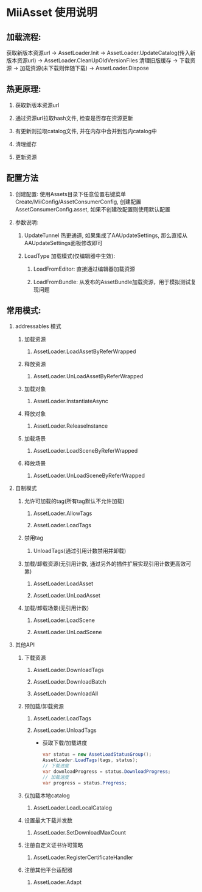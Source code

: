 # MiiAsset 使用说明

## 加载流程:

获取新版本资源url -> AssetLoader.Init -> AssetLoader.UpdateCatalog(传入新版本资源url) -> AssetLoader.CleanUpOldVersionFiles  清理旧版缓存 -> 下载资源 -> 加载资源(未下载则伴随下载) -> AssetLoader.Dispose

## 热更原理:

1. 获取新版本资源url

2. 通过资源url拉取hash文件, 检查是否存在资源更新

3. 有更新则拉取catalog文件, 并在内存中合并到包内catalog中

4. 清理缓存

5. 更新资源

## 配置方法

1. 创建配置: 使用Assets目录下任意位置右键菜单 Create/MiiConfig/AssetConsumerConfig, 创建配置 AssetConsumerConfig.asset, 如果不创建改配置则使用默认配置

2. 参数说明:
   
   1. UpdateTunnel 热更通道, 如果集成了AAUpdateSettings, 那么直接从AAUpdateSettings面板修改即可
   
   2. LoadType 加载模式(仅编辑器中生效):
      
      1. LoadFromEditor: 直接通过编辑器加载资源
      
      2. LoadFromBundle: 从发布的AssetBundle加载资源，用于模拟测试复现问题

## 常用模式:

1. addressables 模式
   
   1. 加载资源
      
      1. AssetLoader.LoadAssetByReferWrapped
   
   2. 释放资源
      
      1. AssetLoader.UnLoadAssetByReferWrapped
   
   3. 加载对象
      
      1. AssetLoader.InstantiateAsync
   
   4. 释放对象
      
      1. AssetLoader.ReleaseInstance
   
   5. 加载场景
      
      1. AssetLoader.LoadSceneByReferWrapped
   
   6. 释放场景
      
      1. AssetLoader.UnLoadSceneByReferWrapped

2. 自制模式
   
   1. 允许可加载的tag(所有tag默认不允许加载)
      
      1. AssetLoader.AllowTags
      
      2. AssetLoader.LoadTags
   
   2. 禁用tag
      
      1. UnloadTags(通过引用计数禁用并卸载)
   
   3. 加载/卸载资源(无引用计数, 通过另外的插件扩展实现引用计数更高效可靠)
      
      1. AssetLoader.LoadAsset
      
      2. AssetLoader.UnLoadAsset
   
   4. 加载/卸载场景(无引用计数)
      
      1. AssetLoader.LoadScene
      
      2. AssetLoader.UnLoadScene

3. 其他API
   
   1. 下载资源
      
      1. AssetLoader.DownloadTags
      
      2. AssetLoader.DownloadBatch
      
      3. AssetLoader.DownloadAll
   
   2. 预加载/卸载资源
      
      1. AssetLoader.LoadTags
      
      2. AssetLoader.UnloadTags
         
         - 获取下载/加载进度
           
           ```csharp
           var status = new AssetLoadStatusGroup();
           AssetLoader.LoadTags(tags, status);
           // 下载进度
           var downloadProgress = status.DownloadProgress;
           // 加载进度
           var progress = status.Progress;
           ```
   
   3. 仅加载本地catalog
      
      1. AssetLoader.LoadLocalCatalog
   
   4. 设置最大下载并发数
      
      1. AssetLoader.SetDownloadMaxCount
   
   5. 注册自定义证书许可策略
      
      1. AssetLoader.RegisterCertificateHandler
   
   6. 注册其他平台适配器
      
      1. AssetLoader.Adapt

